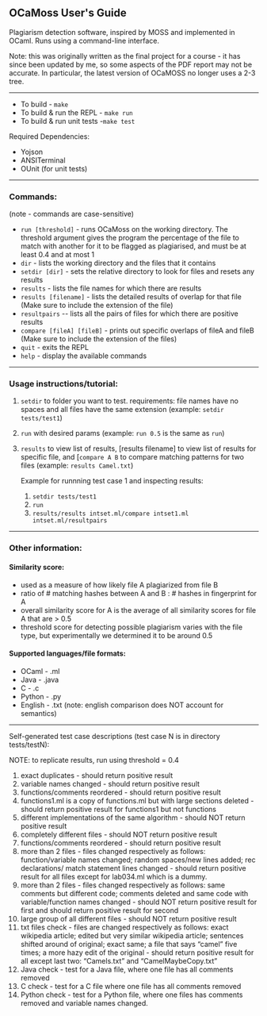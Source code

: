## OCaMoss User's Guide

Plagiarism detection software, inspired by MOSS and implemented in OCaml.
Runs using a command-line interface.

Note: this was originally written as the final project for a course - it has since been updated by me, so some aspects of the PDF report may not be accurate. In particular, the latest version of OCaMOSS no longer uses a 2-3 tree.

<hr>

- To build - `make`
- To build & run the REPL - `make run`
- To build & run unit tests -`make test`

Required Dependencies:
- Yojson
- ANSITerminal
- OUnit (for unit tests)

<hr>

### Commands: 
(note - commands are case-sensitive)

- `run [threshold]` - runs OCaMoss on the working directory.
The threshold argument gives the program the percentage of the file to match with
another for it to be flagged as plagiarised, and must be at least 0.4 and at most 1 
- `dir` - lists the working directory and the files that it contains
- `setdir [dir]` - sets the relative directory to look for files and resets any
results
- `results` - lists the file names for which there are results
- `results [filename]` - lists the detailed results of overlap for that file
(Make sure to include the extension of the file)
- `resultpairs` -- lists all the pairs of files for which there are positive results
- `compare [fileA] [fileB]` - prints out specific overlaps of fileA and fileB
(Make sure to include the extension of the files)
- `quit` - exits the REPL
- `help` - display the available commands

<hr>

### Usage instructions/tutorial:

1. `setdir` to folder you want to test. requirements: file names have no spaces
and all files have the same extension 
(example: `setdir tests/test1`)
2. `run` with desired params (example: `run 0.5` is the same as `run`)
3. `results` to view list of results, [results filename] to view list of
results for specific file, and [`compare A B` to compare matching patterns for
two files (example: `results Camel.txt`)

    Example for runnning test case 1 and inspecting results:
    1. `setdir tests/test1`
    2. `run`
    3. `results/results intset.ml/compare intset1.ml intset.ml/resultpairs`

<hr>

### Other information:

#### Similarity score:
- used as a measure of how likely file A plagiarized from file B
- ratio of # matching hashes between A and B : # hashes in fingerprint for A
- overall similarity score for A is the average of all similarity scores 
for file A that are > 0.5
- threshold score for detecting possible plagiarism varies with the file type, but experimentally we determined it to be around 0.5

#### Supported languages/file formats:
 - OCaml - .ml
 - Java - .java
 - C - .c
 - Python - .py
 - English - .txt (note: english comparison does NOT account for semantics)

<hr>

Self-generated test case descriptions (test case N is in directory tests/testN):

NOTE: to replicate results, run using threshold = 0.4

1) exact duplicates - should return positive result
2) variable names changed - should return positive result
3) functions/comments reordered  - should return positive result
4) functions1.ml is a copy of functions.ml but with large sections deleted - should return positive result for functions1 but not functions
5) different implementations of the same algorithm - should NOT return positive
result
6) completely different files - should NOT return positive result
7) functions/comments reordered  - should return positive result
8) more than 2 files - files changed respectively as follows: function/variable names changed; random spaces/new lines added; rec declarations/ match statement lines changed - should return positive result for all files except for lab034.ml which is a dummy.
9) more than 2 files - files changed respectively as follows: same comments but different code; comments deleted and same code with variable/function names changed - should NOT return positive result for first and should return positive result for second
10) large group of all different files - should NOT return positive result
11) txt files check - files are changed respectively as follows: exact wikipedia article; edited but very similar wikipedia article; sentences shifted around of original; exact same; a file that says “camel” five times; a more hazy edit of the original - should return positive result for all except last two: “Camels.txt” and “CamelMaybeCopy.txt”
12) Java check - test for a Java file, where one file has all comments removed
13) C check - test for a C file where one file has all comments removed
14) Python check - test for a Python file, where one files has comments removed and variable names changed. 
